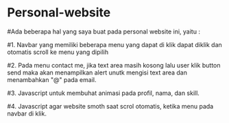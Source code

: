 # Personal-website

#Ada beberapa hal yang saya buat pada personal website ini, yaitu :


#1. Navbar yang memiliki beberapa menu yang dapat di klik dapat diklik dan otomatis scroll ke menu yang dipilih

#2. Pada menu contact me, jika text area masih kosong lalu user klik button send maka akan menampilkan alert unutk mengisi text area dan menambahkan "@" pada email.

#3. Javascript untuk membuhat animasi pada profil, nama, dan skill.

#4. Javascript agar website smoth saat scrol otomatis, ketika menu pada navbar di klik.
